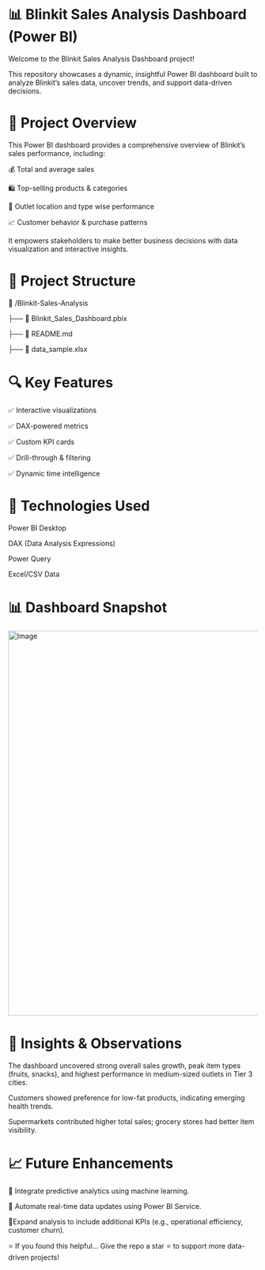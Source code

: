 
# 📊 Blinkit Sales Analysis Dashboard (Power BI)
Welcome to the Blinkit Sales Analysis Dashboard project!

This repository showcases a dynamic, insightful Power BI dashboard built to analyze Blinkit’s sales data, uncover trends, and support data-driven decisions.

# 🚀 Project Overview
This Power BI dashboard provides a comprehensive overview of Blinkit’s sales performance, including:

💰 Total and average sales

🛍️ Top-selling products & categories

📍 Outlet location and type wise performance

📈 Customer behavior & purchase patterns

It empowers stakeholders to make better business decisions with data visualization and interactive insights.


# 📂 Project Structure

📁 /Blinkit-Sales-Analysis

├── 📄 Blinkit_Sales_Dashboard.pbix        

├── 📄 README.md                     

├── 📄 data_sample.xlsx 


# 🔍 Key Features
✅ Interactive visualizations

✅ DAX-powered metrics

✅ Custom KPI cards

✅ Drill-through & filtering

✅ Dynamic time intelligence

# 📌 Technologies Used
Power BI Desktop

DAX (Data Analysis Expressions)

Power Query

Excel/CSV Data

# 📊 Dashboard Snapshot
<img width="1407" height="777" alt="Image" src="https://github.com/user-attachments/assets/c8333ea4-d01b-4786-be60-615e8cdf5a92" />


# 🧠 Insights & Observations
The dashboard uncovered strong overall sales growth, peak item types (fruits, snacks), and highest performance in medium-sized outlets in Tier 3 cities.

Customers showed preference for low-fat products, indicating emerging health trends.

Supermarkets contributed higher total sales; grocery stores had better item visibility.


# 📈 Future Enhancements
📌 Integrate predictive analytics using machine learning.

📌 Automate real-time data updates using Power BI Service.

📌Expand analysis to include additional KPIs (e.g., operational efficiency, customer churn).


⭐ If you found this helpful...
Give the repo a star ⭐ to support more data-driven projects!
